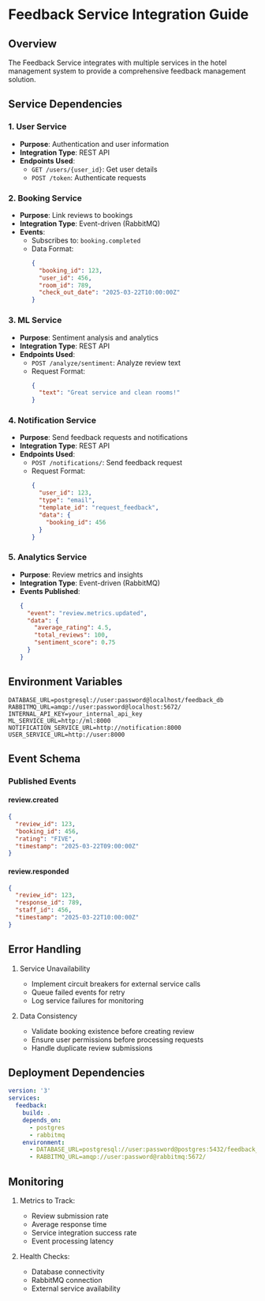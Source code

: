 # Feedback Service Integration Guide

## Overview
The Feedback Service integrates with multiple services in the hotel management system to provide a comprehensive feedback management solution.

## Service Dependencies

### 1. User Service
- **Purpose**: Authentication and user information
- **Integration Type**: REST API
- **Endpoints Used**:
  - `GET /users/{user_id}`: Get user details
  - `POST /token`: Authenticate requests

### 2. Booking Service
- **Purpose**: Link reviews to bookings
- **Integration Type**: Event-driven (RabbitMQ)
- **Events**:
  - Subscribes to: `booking.completed`
  - Data Format:
    ```json
    {
      "booking_id": 123,
      "user_id": 456,
      "room_id": 789,
      "check_out_date": "2025-03-22T10:00:00Z"
    }
    ```

### 3. ML Service
- **Purpose**: Sentiment analysis and analytics
- **Integration Type**: REST API
- **Endpoints Used**:
  - `POST /analyze/sentiment`: Analyze review text
  - Request Format:
    ```json
    {
      "text": "Great service and clean rooms!"
    }
    ```

### 4. Notification Service
- **Purpose**: Send feedback requests and notifications
- **Integration Type**: REST API
- **Endpoints Used**:
  - `POST /notifications/`: Send feedback request
  - Request Format:
    ```json
    {
      "user_id": 123,
      "type": "email",
      "template_id": "request_feedback",
      "data": {
        "booking_id": 456
      }
    }
    ```

### 5. Analytics Service
- **Purpose**: Review metrics and insights
- **Integration Type**: Event-driven (RabbitMQ)
- **Events Published**:
  ```json
  {
    "event": "review.metrics.updated",
    "data": {
      "average_rating": 4.5,
      "total_reviews": 100,
      "sentiment_score": 0.75
    }
  }
  ```

## Environment Variables
```env
DATABASE_URL=postgresql://user:password@localhost/feedback_db
RABBITMQ_URL=amqp://user:password@localhost:5672/
INTERNAL_API_KEY=your_internal_api_key
ML_SERVICE_URL=http://ml:8000
NOTIFICATION_SERVICE_URL=http://notification:8000
USER_SERVICE_URL=http://user:8000
```

## Event Schema

### Published Events

#### review.created
```json
{
  "review_id": 123,
  "booking_id": 456,
  "rating": "FIVE",
  "timestamp": "2025-03-22T09:00:00Z"
}
```

#### review.responded
```json
{
  "review_id": 123,
  "response_id": 789,
  "staff_id": 456,
  "timestamp": "2025-03-22T10:00:00Z"
}
```

## Error Handling
1. Service Unavailability
   - Implement circuit breakers for external service calls
   - Queue failed events for retry
   - Log service failures for monitoring

2. Data Consistency
   - Validate booking existence before creating review
   - Ensure user permissions before processing requests
   - Handle duplicate review submissions

## Deployment Dependencies
```yaml
version: '3'
services:
  feedback:
    build: .
    depends_on:
      - postgres
      - rabbitmq
    environment:
      - DATABASE_URL=postgresql://user:password@postgres:5432/feedback_db
      - RABBITMQ_URL=amqp://user:password@rabbitmq:5672/
```

## Monitoring
1. Metrics to Track:
   - Review submission rate
   - Average response time
   - Service integration success rate
   - Event processing latency

2. Health Checks:
   - Database connectivity
   - RabbitMQ connection
   - External service availability